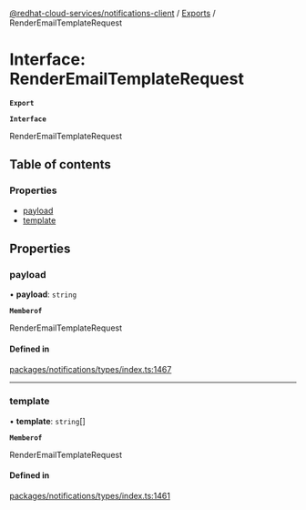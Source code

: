 [@redhat-cloud-services/notifications-client](../README.md) / [Exports](../modules.md) / RenderEmailTemplateRequest

# Interface: RenderEmailTemplateRequest

**`Export`**

**`Interface`**

RenderEmailTemplateRequest

## Table of contents

### Properties

- [payload](RenderEmailTemplateRequest.md#payload)
- [template](RenderEmailTemplateRequest.md#template)

## Properties

### payload

• **payload**: `string`

**`Memberof`**

RenderEmailTemplateRequest

#### Defined in

[packages/notifications/types/index.ts:1467](https://github.com/mkholjuraev/javascript-clients/blob/master/packages/notifications/types/index.ts#L1467)

___

### template

• **template**: `string`[]

**`Memberof`**

RenderEmailTemplateRequest

#### Defined in

[packages/notifications/types/index.ts:1461](https://github.com/mkholjuraev/javascript-clients/blob/master/packages/notifications/types/index.ts#L1461)

